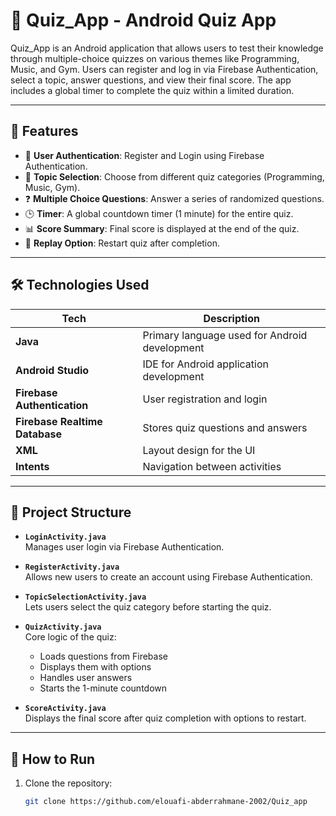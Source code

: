 # 📱 Quiz_App - Android Quiz App

Quiz_App is an Android application that allows users to test their knowledge through multiple-choice quizzes on various themes like Programming, Music, and Gym. Users can register and log in via Firebase Authentication, select a topic, answer questions, and view their final score. The app includes a global timer to complete the quiz within a limited duration.

---

## 📌 Features

- 🔐 **User Authentication**: Register and Login using Firebase Authentication.
- 🎯 **Topic Selection**: Choose from different quiz categories (Programming, Music, Gym).
- ❓ **Multiple Choice Questions**: Answer a series of randomized questions.
- 🕒 **Timer**: A global countdown timer (1 minute) for the entire quiz.
- 📊 **Score Summary**: Final score is displayed at the end of the quiz.
- 🔁 **Replay Option**: Restart quiz after completion.

---

## 🛠️ Technologies Used

| Tech | Description |
|------|-------------|
| **Java** | Primary language used for Android development |
| **Android Studio** | IDE for Android application development |
| **Firebase Authentication** | User registration and login |
| **Firebase Realtime Database** | Stores quiz questions and answers |
| **XML** | Layout design for the UI |
| **Intents** | Navigation between activities |

---

## 📂 Project Structure

- **`LoginActivity.java`**  
  Manages user login via Firebase Authentication.

- **`RegisterActivity.java`**  
  Allows new users to create an account using Firebase Authentication.

- **`TopicSelectionActivity.java`**  
  Lets users select the quiz category before starting the quiz.

- **`QuizActivity.java`**  
  Core logic of the quiz:
   - Loads questions from Firebase
   - Displays them with options
   - Handles user answers
   - Starts the 1-minute countdown

- **`ScoreActivity.java`**  
  Displays the final score after quiz completion with options to restart.

---

## 🚀 How to Run

1. Clone the repository:
   ```bash
   git clone https://github.com/elouafi-abderrahmane-2002/Quiz_app
